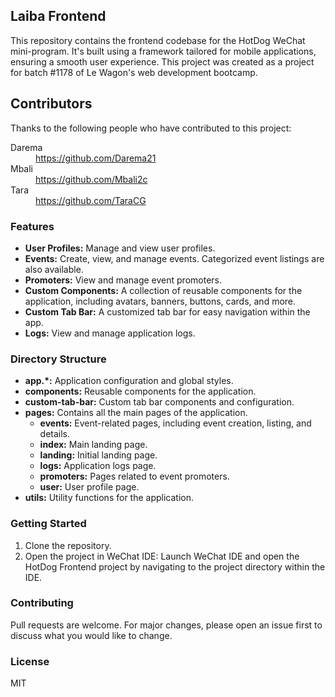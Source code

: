 ## Laiba Frontend

This repository contains the frontend codebase for the HotDog WeChat mini-program. It's built using a framework tailored for mobile applications, ensuring a smooth user experience. This project was created as a project for batch #1178 of Le Wagon's web development bootcamp.

## Contributors

Thanks to the following people who have contributed to this project:

<dl>
  <dt>Darema</dt>
  <dd><a href="https://github.com/Darema21">https://github.com/Darema21</a></dd>

  <dt>Mbali</dt>
  <dd><a href="https://github.com/Mbali2c">https://github.com/Mbali2c</a></dd>

  <dt>Tara</dt>
  <dd><a href="https://github.com/TaraCG">https://github.com/TaraCG</a></dd>
</dl>

### Features

- **User Profiles:** Manage and view user profiles.
- **Events:** Create, view, and manage events. Categorized event listings are also available.
- **Promoters:** View and manage event promoters.
- **Custom Components:** A collection of reusable components for the application, including avatars, banners, buttons, cards, and more.
- **Custom Tab Bar:** A customized tab bar for easy navigation within the app.
- **Logs:** View and manage application logs.

### Directory Structure

- **app.*:** Application configuration and global styles.
- **components:** Reusable components for the application.
- **custom-tab-bar:** Custom tab bar components and configuration.
- **pages:** Contains all the main pages of the application.
  - **events:** Event-related pages, including event creation, listing, and details.
  - **index:** Main landing page.
  - **landing:** Initial landing page.
  - **logs:** Application logs page.
  - **promoters:** Pages related to event promoters.
  - **user:** User profile page.
- **utils:** Utility functions for the application.

### Getting Started

1. Clone the repository.
2. Open the project in WeChat IDE: Launch WeChat IDE and open the HotDog Frontend project by navigating to the project directory within the IDE.
   
### Contributing

Pull requests are welcome. For major changes, please open an issue first to discuss what you would like to change.

### License

MIT
